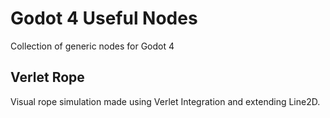 # Godot 4 Useful Nodes

Collection of generic nodes for Godot 4

## Verlet Rope

Visual rope simulation made using Verlet Integration and extending Line2D.
